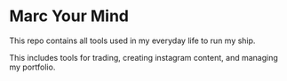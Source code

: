 # Marc Your Mind

This repo contains all tools used in my everyday life to run my ship.

This includes tools for trading, creating instagram content, and managing my portfolio.

